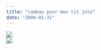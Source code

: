 ```yaml
---
title: "cadeau pour mon tit julu"
date: "2004-01-31"
---
```


![](images/dreamfay.png)  
![](images/dreamfay2.png)
